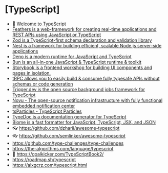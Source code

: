 # [TypeScript]

- 🔸 [Welcome to TypeScript](https://www.typescriptlang.org/)
- [Feathers is a web-framework for creating real-time applications and REST APIs using JavaScript or TypeScript](https://feathersjs.com/)
- [Zod is a TypeScript-first schema declaration and validation library](https://zod.dev/)
- [Nest is a framework for building efficient, scalable Node.js server-side applications](https://nestjs.com/)
- [Deno is a modern runtime for JavaScript and TypeScript](https://deno.com/)
- [Bun is an all-in-one JavaScript & TypeScript runtime & toolkit](https://bun.sh/)
- [Storybook is a frontend workshop for building UI components and pages in isolation.](https://storybook.js.org/)
- [tRPC allows you to easily build & consume fully typesafe APIs without schemas or code generation](https://trpc.io/)
- [Trigger.dev is the open source background jobs framework for TypeScript](https://trigger.dev/)
- [Novu - The open-source notification infrastructure with fully functional embedded notification center](https://novu.co/)
- [tsParticles - TypeScript Particles](https://github.com/tsparticles/tsparticles)
- [TypeDoc is a documentation generator for TypeScript](https://typedoc.org/guides/overview/)
- [Biome is a fast formatter for JavaScript, TypeScript, JSX, and JSON](https://biomejs.dev/)
- 👓 <https://github.com/dzharii/awesome-typescript>
- 👓 <https://github.com/semlinker/awesome-typescript>
- <https://github.com/type-challenges/type-challenges>
- <https://the-algorithms.com/language/typescript>
- 📕 <https://goalkicker.com/TypeScriptBook2/>
- <https://roadmap.sh/typescript>
- <https://alxgcrz.com/typescript.html>
